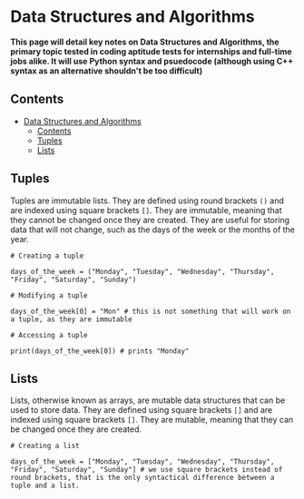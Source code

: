 # Data Structures and Algorithms

**This page will detail key notes on Data Structures and Algorithms, the primary topic tested in coding aptitude tests for internships and full-time jobs alike. It will use Python syntax and psuedocode (although using C++ syntax as an alternative shouldn't be too difficult)**

## Contents
- [Data Structures and Algorithms](#data-structures-and-algorithms)
  - [Contents](#contents)
  - [Tuples](#tuples)
  - [Lists](#lists)


## Tuples

Tuples are immutable lists. They are defined using round brackets `()` and are indexed using square brackets `[]`. They are immutable, meaning that they cannot be changed once they are created. They are useful for storing data that will not change, such as the days of the week or the months of the year.

```
# Creating a tuple

days_of_the_week = ("Monday", "Tuesday", "Wednesday", "Thursday", "Friday", "Saturday", "Sunday")

# Modifying a tuple

days_of_the_week[0] = "Mon" # this is not something that will work on a tuple, as they are immutable

# Accessing a tuple

print(days_of_the_week[0]) # prints "Monday"
```

## Lists

Lists, otherwise known as arrays, are mutable data structures that can be used to store data. They are defined using square brackets `[]` and are indexed using square brackets `[]`. They are mutable, meaning that they can be changed once they are created.

```
# Creating a list

days_of_the_week = ["Monday", "Tuesday", "Wednesday", "Thursday", "Friday", "Saturday", "Sunday"] # we use square brackets instead of round brackets, that is the only syntactical difference between a tuple and a list.



```














